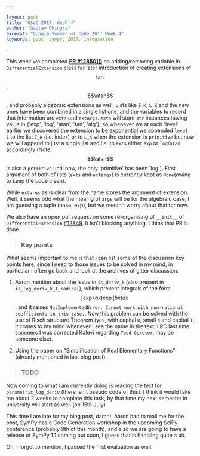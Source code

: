 ```yaml
---

layout: post
title: "GSoC 2017: Week 4"
author: "Gaurav Dhingra"
excerpt: "Google Summer of Code 2017 Week 4"
keywords: gsoc, sympy, 2017, integration

---
```



This week we completed <b><a href="https://github.com/sympy/sympy/pull/12850" color='purple'>PR #12850]()</a></b> on adding/removing variable in `DifferentialExtension` class for later introduction of creating extensions of $$\tan$$, $$\atan$$, and probably algebraic extensions as well. Lists like `E_K`, `L_K` and the new ones have been combined in a single list one, and the variables to record that information are `exts` and `extargs`. `exts` will store `str` instances having value in {'exp', 'log', 'atan', 'tan', 'alg'}, so whenever we at each 'level' earlier we discovered the extension to be exponential we appended `level - 1` to the list `E_K` (i.e. index) or to `L_K` when the extension is `primitive` but now we will append to just a single list and i.e. to `exts` either `exp` or `log`/`atan` accordingly (Note: $$\atan$$ is also a `primitive` until now, the only 'primitive' has been 'log'). First argument of both of lists (`exts` and `extargs`) is currently kept as `None`(owing to keep the code clean).

While `extargs` as is clear from the name stores the argument of extension. Well, it seems odd what the meaing of `args` will be for the algebraic case, I am guessing a tuple (base, exp), but we needn't worry about that for now.


We also have an open pull request on some re-organising of `__init__` of `DifferentialExtension` [#12849](https://github.com/sympy/sympy/pull/12849). It isn't blocking anything. I think that PR is done.


> ### Key points

What seems important to me is that I can list some of the discussion key points here, since I need to those issues to be solved in my mind, in particular I often go back and look at the archives of gitter discussion.

1. Aaron mention about the issue in `is_deriv_k` (also present in `is_log_deriv_k_t_radical`), which prevent integrals of the form $$\int {\exp(ax) \exp(bx)} dx$$, and it raises `NotImplementedError: Cannot work with non-rational coefficients in this case.`. Now this problem can be solved with the use of Risch structure Theorem (yes, with capital `R`, small `s` and capital `T`, it comes to my mind whenever I see the name in the text, IIRC last time summers I was corrected Kalevi regarding `Todd Coxeter`, may be someone else).

2. Using the paper on "Simplification of Real Elementary Functions" (already mentioned in last blog post).

> ### TODO
Now coming to what I am currently doing is reading the text for `parametric_log_deriv` (there isn't pseudo code of this). I think it would take me about 2 weeks to complete this task, by that time my next semester in university will start as well (on 15th July)

This time I am late for my blog post, damn!. Aaron had to mail me for the post, SymPy has a Code Generation workshop in the upcoming SciPy conference (probably 9th of this month), and also we are going to have a release of SymPy 1.1 coming out soon, I guess that is handling quite a bit.

Oh, I forgot to mention, I passed the first evaluation as well.
